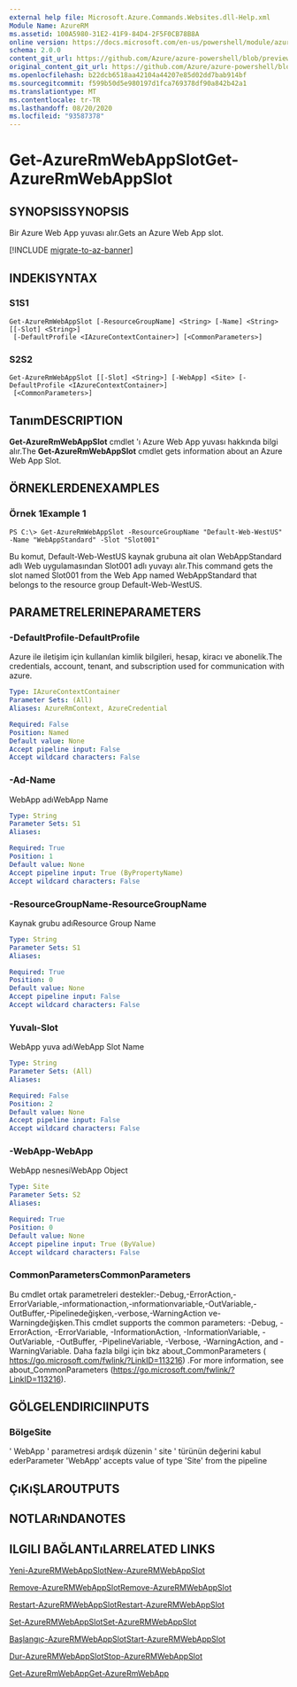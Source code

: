 ```yaml
---
external help file: Microsoft.Azure.Commands.Websites.dll-Help.xml
Module Name: AzureRM
ms.assetid: 100A5980-31E2-41F9-84D4-2F5F0CB78B8A
online version: https://docs.microsoft.com/en-us/powershell/module/azurerm.websites/get-azurermwebappslot
schema: 2.0.0
content_git_url: https://github.com/Azure/azure-powershell/blob/preview/src/ResourceManager/Websites/Commands.Websites/help/Get-AzureRmWebAppSlot.md
original_content_git_url: https://github.com/Azure/azure-powershell/blob/preview/src/ResourceManager/Websites/Commands.Websites/help/Get-AzureRmWebAppSlot.md
ms.openlocfilehash: b22dcb6518aa42104a44207e85d02dd7bab914bf
ms.sourcegitcommit: f599b50d5e980197d1fca769378df90a842b42a1
ms.translationtype: MT
ms.contentlocale: tr-TR
ms.lasthandoff: 08/20/2020
ms.locfileid: "93587378"
---
```

# <span data-ttu-id="1c888-101">Get-AzureRmWebAppSlot</span><span class="sxs-lookup"><span data-stu-id="1c888-101">Get-AzureRmWebAppSlot</span></span>

## <span data-ttu-id="1c888-102">SYNOPSIS</span><span class="sxs-lookup"><span data-stu-id="1c888-102">SYNOPSIS</span></span>
<span data-ttu-id="1c888-103">Bir Azure Web App yuvası alır.</span><span class="sxs-lookup"><span data-stu-id="1c888-103">Gets an Azure Web App slot.</span></span>

[!INCLUDE [migrate-to-az-banner](../../includes/migrate-to-az-banner.md)]

## <span data-ttu-id="1c888-104">INDEKI</span><span class="sxs-lookup"><span data-stu-id="1c888-104">SYNTAX</span></span>

### <span data-ttu-id="1c888-105">S1</span><span class="sxs-lookup"><span data-stu-id="1c888-105">S1</span></span>
```
Get-AzureRmWebAppSlot [-ResourceGroupName] <String> [-Name] <String> [[-Slot] <String>]
 [-DefaultProfile <IAzureContextContainer>] [<CommonParameters>]
```

### <span data-ttu-id="1c888-106">S2</span><span class="sxs-lookup"><span data-stu-id="1c888-106">S2</span></span>
```
Get-AzureRmWebAppSlot [[-Slot] <String>] [-WebApp] <Site> [-DefaultProfile <IAzureContextContainer>]
 [<CommonParameters>]
```

## <span data-ttu-id="1c888-107">Tanım</span><span class="sxs-lookup"><span data-stu-id="1c888-107">DESCRIPTION</span></span>
<span data-ttu-id="1c888-108">**Get-AzureRmWebAppSlot** cmdlet 'ı Azure Web App yuvası hakkında bilgi alır.</span><span class="sxs-lookup"><span data-stu-id="1c888-108">The **Get-AzureRmWebAppSlot** cmdlet gets information about an Azure Web App Slot.</span></span>

## <span data-ttu-id="1c888-109">ÖRNEKLERDEN</span><span class="sxs-lookup"><span data-stu-id="1c888-109">EXAMPLES</span></span>

### <span data-ttu-id="1c888-110">Örnek 1</span><span class="sxs-lookup"><span data-stu-id="1c888-110">Example 1</span></span>
```
PS C:\> Get-AzureRmWebAppSlot -ResourceGroupName "Default-Web-WestUS" -Name "WebAppStandard" -Slot "Slot001"
```

<span data-ttu-id="1c888-111">Bu komut, Default-Web-WestUS kaynak grubuna ait olan WebAppStandard adlı Web uygulamasından Slot001 adlı yuvayı alır.</span><span class="sxs-lookup"><span data-stu-id="1c888-111">This command gets the slot named Slot001 from the Web App named WebAppStandard that belongs to the resource group Default-Web-WestUS.</span></span>

## <span data-ttu-id="1c888-112">PARAMETRELERINE</span><span class="sxs-lookup"><span data-stu-id="1c888-112">PARAMETERS</span></span>

### <span data-ttu-id="1c888-113">-DefaultProfile</span><span class="sxs-lookup"><span data-stu-id="1c888-113">-DefaultProfile</span></span>
<span data-ttu-id="1c888-114">Azure ile iletişim için kullanılan kimlik bilgileri, hesap, kiracı ve abonelik.</span><span class="sxs-lookup"><span data-stu-id="1c888-114">The credentials, account, tenant, and subscription used for communication with azure.</span></span>

```yaml
Type: IAzureContextContainer
Parameter Sets: (All)
Aliases: AzureRmContext, AzureCredential

Required: False
Position: Named
Default value: None
Accept pipeline input: False
Accept wildcard characters: False
```

### <span data-ttu-id="1c888-115">-Ad</span><span class="sxs-lookup"><span data-stu-id="1c888-115">-Name</span></span>
<span data-ttu-id="1c888-116">WebApp adı</span><span class="sxs-lookup"><span data-stu-id="1c888-116">WebApp Name</span></span>

```yaml
Type: String
Parameter Sets: S1
Aliases: 

Required: True
Position: 1
Default value: None
Accept pipeline input: True (ByPropertyName)
Accept wildcard characters: False
```

### <span data-ttu-id="1c888-117">-ResourceGroupName</span><span class="sxs-lookup"><span data-stu-id="1c888-117">-ResourceGroupName</span></span>
<span data-ttu-id="1c888-118">Kaynak grubu adı</span><span class="sxs-lookup"><span data-stu-id="1c888-118">Resource Group Name</span></span>

```yaml
Type: String
Parameter Sets: S1
Aliases: 

Required: True
Position: 0
Default value: None
Accept pipeline input: False
Accept wildcard characters: False
```

### <span data-ttu-id="1c888-119">Yuvalı</span><span class="sxs-lookup"><span data-stu-id="1c888-119">-Slot</span></span>
<span data-ttu-id="1c888-120">WebApp yuva adı</span><span class="sxs-lookup"><span data-stu-id="1c888-120">WebApp Slot Name</span></span>

```yaml
Type: String
Parameter Sets: (All)
Aliases: 

Required: False
Position: 2
Default value: None
Accept pipeline input: False
Accept wildcard characters: False
```

### <span data-ttu-id="1c888-121">-WebApp</span><span class="sxs-lookup"><span data-stu-id="1c888-121">-WebApp</span></span>
<span data-ttu-id="1c888-122">WebApp nesnesi</span><span class="sxs-lookup"><span data-stu-id="1c888-122">WebApp Object</span></span>

```yaml
Type: Site
Parameter Sets: S2
Aliases: 

Required: True
Position: 0
Default value: None
Accept pipeline input: True (ByValue)
Accept wildcard characters: False
```

### <span data-ttu-id="1c888-123">CommonParameters</span><span class="sxs-lookup"><span data-stu-id="1c888-123">CommonParameters</span></span>
<span data-ttu-id="1c888-124">Bu cmdlet ortak parametreleri destekler:-Debug,-ErrorAction,-ErrorVariable,-ınformationaction,-ınformationvariable,-OutVariable,-OutBuffer,-Pipelinedeğişken,-verbose,-WarningAction ve-Warningdeğişken.</span><span class="sxs-lookup"><span data-stu-id="1c888-124">This cmdlet supports the common parameters: -Debug, -ErrorAction, -ErrorVariable, -InformationAction, -InformationVariable, -OutVariable, -OutBuffer, -PipelineVariable, -Verbose, -WarningAction, and -WarningVariable.</span></span> <span data-ttu-id="1c888-125">Daha fazla bilgi için bkz about_CommonParameters ( https://go.microsoft.com/fwlink/?LinkID=113216) .</span><span class="sxs-lookup"><span data-stu-id="1c888-125">For more information, see about_CommonParameters (https://go.microsoft.com/fwlink/?LinkID=113216).</span></span>

## <span data-ttu-id="1c888-126">GÖLGELENDIRICI</span><span class="sxs-lookup"><span data-stu-id="1c888-126">INPUTS</span></span>

### <span data-ttu-id="1c888-127">Bölge</span><span class="sxs-lookup"><span data-stu-id="1c888-127">Site</span></span>
<span data-ttu-id="1c888-128">' WebApp ' parametresi ardışık düzenin ' site ' türünün değerini kabul eder</span><span class="sxs-lookup"><span data-stu-id="1c888-128">Parameter 'WebApp' accepts value of type 'Site' from the pipeline</span></span>

## <span data-ttu-id="1c888-129">ÇıKıŞLAR</span><span class="sxs-lookup"><span data-stu-id="1c888-129">OUTPUTS</span></span>

## <span data-ttu-id="1c888-130">NOTLARıNDA</span><span class="sxs-lookup"><span data-stu-id="1c888-130">NOTES</span></span>

## <span data-ttu-id="1c888-131">ILGILI BAĞLANTıLAR</span><span class="sxs-lookup"><span data-stu-id="1c888-131">RELATED LINKS</span></span>

[<span data-ttu-id="1c888-132">Yeni-AzureRMWebAppSlot</span><span class="sxs-lookup"><span data-stu-id="1c888-132">New-AzureRMWebAppSlot</span></span>](./New-AzureRMWebAppSlot.md)

[<span data-ttu-id="1c888-133">Remove-AzureRMWebAppSlot</span><span class="sxs-lookup"><span data-stu-id="1c888-133">Remove-AzureRMWebAppSlot</span></span>](./Remove-AzureRMWebAppSlot.md)

[<span data-ttu-id="1c888-134">Restart-AzureRMWebAppSlot</span><span class="sxs-lookup"><span data-stu-id="1c888-134">Restart-AzureRMWebAppSlot</span></span>](./Restart-AzureRMWebAppSlot.md)

[<span data-ttu-id="1c888-135">Set-AzureRMWebAppSlot</span><span class="sxs-lookup"><span data-stu-id="1c888-135">Set-AzureRMWebAppSlot</span></span>](./Set-AzureRMWebAppSlot.md)

[<span data-ttu-id="1c888-136">Başlangıç-AzureRMWebAppSlot</span><span class="sxs-lookup"><span data-stu-id="1c888-136">Start-AzureRMWebAppSlot</span></span>](./Start-AzureRMWebAppSlot.md)

[<span data-ttu-id="1c888-137">Dur-AzureRMWebAppSlot</span><span class="sxs-lookup"><span data-stu-id="1c888-137">Stop-AzureRMWebAppSlot</span></span>](./Stop-AzureRMWebAppSlot.md)

[<span data-ttu-id="1c888-138">Get-AzureRmWebApp</span><span class="sxs-lookup"><span data-stu-id="1c888-138">Get-AzureRmWebApp</span></span>](./Get-AzureRmWebApp.md)
